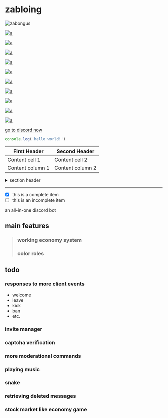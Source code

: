 # zabloing

![zabongus](https://cdn.discordapp.com/attachments/443467585980203018/723479044317904956/cbo1rI6p_400x400.png)

[![a](https://img.shields.io/badge/school%20grades-failing-cc0000.svg)]()

[![a](https://img.shields.io/badge/code-broken-ff7b00.svg)]()

[![a](https://img.shields.io/badge/lemon-sour-ffe500.svg)]()

[![a](https://img.shields.io/badge/crab-cowboy-009900.svg)]()

[![a](https://img.shields.io/badge/gaming-extremely-blue.svg)]()

[![a](https://img.shields.io/badge/now%20what-i'm%20not%20sure-811ad8.svg)]()

[![a](https://img.shields.io/badge/hotel-trivago-2b2299.svg)]()

[![a](https://img.shields.io/badge/did%20i%20just%20make%20a%20rainbow-perhaps%20\:\)-009900.svg)]()

[![a](https://img.shields.io/youtube/views/dQw4w9WgXcQ?color=blue&label=yutub&logo=youtube&logoColor=blue&style=plastic)](https://youtube.com/watch?v=dQw4w9WgXcQ)

[![a](https://img.shields.io/badge/version-0.5-009900.svg)]()

[go to discord now](https://discord.com)


```javascript
console.log('hello world!')
```

First Header | Second Header
------------ | -------------
Content cell 1 | Content cell 2
Content column 1 | Content column 2

<details><summary>section header</summary>peekaboo</details>

************************************

- [x] this is a complete item
- [ ] this is an incomplete item

an all-in-one discord bot
## main features
>### working economy system
>### color roles
## todo
### responses to more client events
* welcome
* leave
* kick
* ban
* etc.
### invite manager
### captcha verification
### more moderational commands
### playing music
### snake
### retrieving deleted messages
### stock market like economy game
